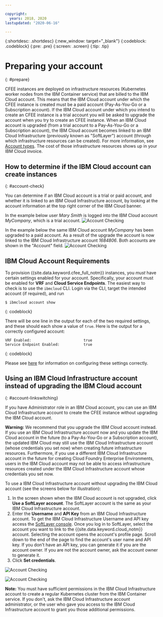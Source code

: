 ```yaml
---

copyright:
  years: 2018, 2020
lastupdated: "2020-06-16"

---
```


{:shortdesc: .shortdesc}
{:new_window: target="_blank"}
{:codeblock: .codeblock}
{:pre: .pre}
{:screen: .screen}
{:tip: .tip}

# Preparing your account
{: #prepare}

CFEE instances are deployed on infrastructure resources (Kubernetes worker nodes from the IBM Container service) that are billed to the IBM Cloud account. This means that the IBM Cloud account under which the CFEE instance is created must be a paid account (Pay-As-You-Go or a Subscription account).  If the IBM Cloud account under which you intend to create an CFEE instance is a trial account you will be asked to upgrade the account when you try to create an CFEE instance.  When an IBM Cloud account is upgraded (from a trial account to a Pay-As-You-Go or a Subscription account), the IBM Cloud account becomes linked to an IBM Cloud Infrastructure (previously known as "SoftLayer") account (through which infrastructure resources can be created). For more information, see [Account types](https://cloud.ibm.com/docs/account/index.html#accounts). The cost of those infrastructure resources shows up in your IBM Cloud invoice.

## How to determine if the IBM Cloud account can create instances
{: #account-check}

You can determine if an IBM Cloud account is a trial or paid account, and whether it is linked to an IBM Cloud Infrastructure account, by looking at the account information at the top right corner of the IBM Cloud banner.  

In the example below user _Mary Smith_ is logged into the IBM Cloud account _MyCompany_, which is a trial account.
![Account Checking](img/AccountExample_1.png  "Screen cap that shows an IBM Cloud account not linked to a IBM Cloud Infrastructure (previously known as a SoftLayer) account")

In the example below the same IBM Cloud account _MyCompany_ has been upgraded to a paid account.  As a result of the upgrade the account is now linked to the IBM Cloud Infrastructure account _1684806_.  Both accounts are shown in the "Account" field.
![Account Checking](img/AccountExample_2.png  "Screen cap that shows an IBM Cloud account linked to an IBM Cloud Infrastructure  (previously known as a SoftLayer) account")

## IBM Cloud Account Requirements

To provision {{site.data.keyword.cfee_full_notm}} instances, you _must_ have certain settings enabled for your account.  Specifically, your account must be enabled for **VRF** and **Cloud Service Endpoints**.  The easiest way to check is to use the `ibmcloud` CLI.  Login via the CLI, target the intended account (if required), and run

```
$ ibmcloud account show
```
{: codeblock}

There will be one line in the output for each of the two required settings, and these should each show a value of `true`.  Here is the output for a correctly configured account:

```
VRF Enabled:                        true
Service Endpoint Enabled:           true
```
{: codeblock}

Please see [here](account?topic=account-vrf-service-endpoint) for information on configuring these settings correctly.

## Using an IBM Cloud Infrastructure account instead of upgrading the IBM Cloud account
{: #account-linkswitching}

If you have Administrator role in an IBM Cloud account, you can use an IBM Cloud Infrastructure account to create the CFEE instance without upgrading the IBM Cloud account.

**Warning:** We recommend that you upgrade the IBM Cloud account instead. If you use an IBM Cloud Infrastructure account now and you update the IBM Cloud account in the future (to a Pay-As-You-Go or a Subscription account), the updated IBM Cloud may still use the  IBM Cloud Infrastructure account (whose credentials you set now) when creating future infrastructure resources. Furthermore, if you use a different IBM Cloud Infrastructure account in the future for creating Cloud Foundry Enterprise Environments, users in the IBM Cloud account may not be able to access infrastructure resources created under the IBM Cloud Infrastructure account whose credentials you set now.

To use a IBM Cloud Infrastructure account without upgrading the IBM Cloud account (see the screens below for illustration):
1. In the screen shown when the IBM Cloud account is not upgraded, click **Use a SoftLayer account**. The SoftLayer account is the same as your IBM Cloud Infrastructure account.
2. Enter the **Username** and **API Key** from an IBM Cloud Infrastructure account. To get the IBM Cloud Infrastructure Username and API key access the [SoftLayer console](https://control.softlayer.com). Once you log in to SoftLayer, select the account you want to link to the {{site.data.keyword.cloud_notm}} account. Selecting the account opens the account's profile page. Scroll down to the end of the page to find the account's user name and API key. If you don't have an API key, you can generate it if you are the account owner. If you are not the account owner, ask the account owner to generate it.
3. Click **Set credentials**.

![Account Checking](img/UpgradeAccountPage_1.png  "Screen cap that highlights the hyperlinklink to use a SoftLayer account to create an CFEE instance")

![Account Checking](img/UpgradeAccountPage_2.png  "Screen cap that shows the parameters for using a SoftLayer account to create an CFEE instance")

**Note:** You must have sufficient permissions in the IBM Cloud Infrastructure account to create a regular Kubernetes cluster from the IBM Container service. If you don't, ask the IBM Cloud Infrastructure account administrator, or the user who gave you access to the IBM Cloud Infrastructure account to grant you those additional permissions.
